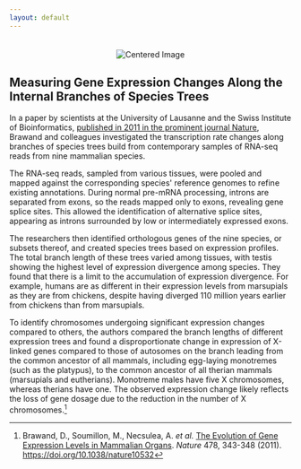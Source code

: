 ```yaml
---
layout: default
---
```


<div id="header" style="text-align: center;">
  <img src="{{ site.baseurl }}/docs/images/header.development.png" alt="Centered Image" style="margin-top: 20px;">
</div>

## Measuring Gene Expression Changes Along the Internal Branches of Species Trees

In a paper by scientists at the University of Lausanne and the Swiss Institute of Bioinformatics, [published in 2011 in the prominent journal Nature](https://doi.org/10.1038/nature10532), Brawand and colleagues investigated the transcription rate changes along branches of species trees build from contemporary samples of RNA-seq reads from nine mammalian species.

The RNA-seq reads, sampled from various tissues, were pooled and mapped against the corresponding species' reference genomes to refine existing annotations. During normal pre-mRNA processing, introns are separated from exons, so the reads mapped only to exons, revealing gene splice sites. This allowed the identification of alternative splice sites, appearing as introns surrounded by low or intermediately expressed exons.

The researchers then identified orthologous genes of the nine species, or subsets thereof, and created species trees based on expression profiles. The total branch length of these trees varied among tissues, with testis showing the highest level of expression divergence among species. They found that there is a limit to the accumulation of expression divergence. For example, humans are as different in their expression levels from marsupials as they are from chickens, despite having diverged 110 million years earlier from chickens than from marsupials.

To identify chromosomes undergoing significant expression changes compared to others, the authors compared the branch lengths of different expression trees and found a disproportionate change in expression of X-linked genes compared to those of autosomes on the branch leading from the common ancestor of all mammals, including egg-laying monotremes (such as the platypus), to the common ancestor of all therian mammals (marsupials and eutherians). Monotreme males have five X chromosomes, whereas therians have one. The observed expression change likely reflects the loss of gene dosage due to the reduction in the number of X chromosomes.[^1]

[^1]: Brawand, D., Soumillon, M., Necsulea, A. *et al.* [The Evolution of Gene Expression Levels in Mammalian Organs](https://doi.org/10.1038/nature10532). *Nature* 478, 343-348 (2011). https://doi.org/10.1038/nature10532









